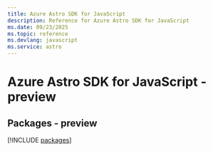 ```yaml
---
title: Azure Astro SDK for JavaScript
description: Reference for Azure Astro SDK for JavaScript
ms.date: 09/23/2025
ms.topic: reference
ms.devlang: javascript
ms.service: astro
---
```

# Azure Astro SDK for JavaScript - preview
## Packages - preview
[!INCLUDE [packages](astro-index.md)]